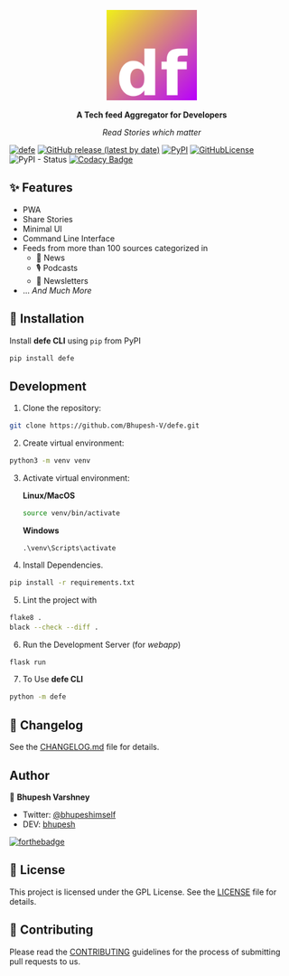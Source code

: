 <p align="center">
  <a href="https://defe-app.herokuapp.com"><img src="static/images/logodefe.svg" alt="defe logo" height="160"></a>
  <br>
  <p align="center">
    <b>A Tech feed Aggregator for Developers</b>
  </p>
  <p align="center">
     <i>Read Stories which matter</i>
  </p>
</p>

[![defe](https://github.com/Bhupesh-V/defe/workflows/defe/badge.svg?branch=master)](https://github.com/Bhupesh-V/defe/actions)
[![GitHub release (latest by date)](https://img.shields.io/github/v/release/bhupesh-v/defe?logo=GitHub)](https://github.com/Bhupesh-V/defe/releases)
[![PyPI](https://img.shields.io/pypi/v/defe)](https://pypi.org/project/defe/)
[![GitHubLicense](https://img.shields.io/github/license/bhupesh-v/defe)](https://github.com/Bhupesh-V/defe/blob/master/LICENSE)
![PyPI - Status](https://img.shields.io/pypi/status/defe)
[![Codacy Badge](https://api.codacy.com/project/badge/Grade/39926b7f89ab404d9d5a491fe2778db6)](https://www.codacy.com?utm_source=github.com&amp;utm_medium=referral&amp;utm_content=Bhupesh-V/defe&amp;utm_campaign=Badge_Grade)


## ✨ Features
- PWA
- Share Stories
- Minimal UI
- Command Line Interface
- Feeds from more than 100 sources categorized in
	- 📰 News
	- 🎙️ Podcasts 
	- 📧 Newsletters 
- ... _And Much More_

## 🔮 Installation

Install **defe CLI** using `pip` from PyPI

```bash
pip install defe
```


## Development

1. Clone the repository:
```bash
git clone https://github.com/Bhupesh-V/defe.git
```
2. Create virtual environment:
```bash
python3 -m venv venv
```
3. Activate virtual environment:

	**Linux/MacOS**
	```bash
	source venv/bin/activate
	```
	**Windows**
	```pwsh
	.\venv\Scripts\activate
	```
4. Install Dependencies.
```bash
pip install -r requirements.txt
```
5. Lint the project with
```bash
flake8 .
black --check --diff .
```
6. Run the Development Server (for *webapp*)
```bash
flask run
```
7. To Use **defe CLI**
```bash
python -m defe
```


## 📝 Changelog

See the [CHANGELOG.md](CHANGELOG.md) file for details.


## Author

👥 **Bhupesh Varshney**

- Twitter: [@bhupeshimself](https://twitter.com/bhupeshimself)
- DEV: [bhupesh](https://dev.to/bhupesh)

[![forthebadge](https://forthebadge.com/images/badges/built-with-love.svg)](https://forthebadge.com)

## 📜 License

This project is licensed under the GPL License. See the [LICENSE](LICENSE) file for details.

## 👋 Contributing

Please read the [CONTRIBUTING](CONTRIBUTING.md) guidelines for the process of submitting pull requests to us.
